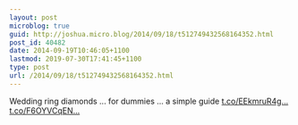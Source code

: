 ```yaml
---
layout: post
microblog: true
guid: http://joshua.micro.blog/2014/09/18/t512749432568164352.html
post_id: 40482
date: 2014-09-19T10:46:05+1100
lastmod: 2019-07-30T17:41:45+1100
type: post
url: /2014/09/18/t512749432568164352.html
---
```

Wedding ring diamonds ... for dummies ... a simple guide [t.co/EEkmruR4g...](http://t.co/EEkmruR4g6) [t.co/F6OYVCqEN...](http://t.co/F6OYVCqENU)
